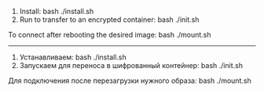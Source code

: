 1) Install:
   bash ./install.sh
3) Run to transfer to an encrypted container:
   bash ./init.sh

To connect after rebooting the desired image: 
   bash ./mount.sh
___

1) Устанавливаем:
   bash ./install.sh
3) Запускаем для переноса в шифрованный контейнер:
   bash ./init.sh

Для подключения после перезагрузки нужного образа: 
   bash ./mount.sh
